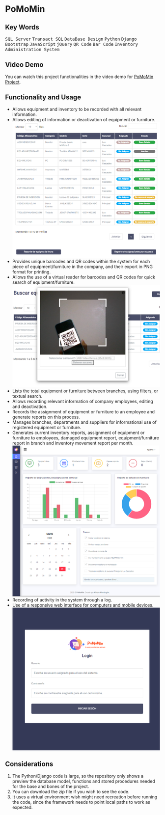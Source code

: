 # PoMoMin
## Key Words
 <kbd>SQL Server</kbd> <kbd>Transact SQL</kbd> <kbd>DataBase Design</kbd> <kbd>Python</kbd> <kbd>Django</kbd> <kbd>Bootstrap</kbd> <kbd>JavaScript</kbd> <kbd>jQuery</kbd> <kbd>QR Code</kbd> <kbd>Bar Code</kbd> <kbd>Inventory Administration System</kbd>
 
 ## Video Demo
You can watch this project functionalities in the video demo for [PoMoMin Project](https://youtu.be/1WyjjNZNAgg).

 ## Functionality and Usage
- Allows equipment and inventory to be recorded with all relevant information.
- Allows editing of information or deactivation of equipment or furniture.
  ![Screenshot of the project.](/Images/7.PNG)
- Provides unique barcodes and QR codes within the system for each piece of equipment/furniture in the company, and their export in PNG format for printing.
- Allows the use of a virtual reader for barcodes and QR codes for quick search of equipment/furniture.
  ![Screenshot of the project.](/Images/3.png)
- Lists the total equipment or furniture between branches, using filters, or textual search.
- Allows recording relevant information of company employees, editing and deactivation.
- Records the assignment of equipment or furniture to an employee and generate reports on this process.
- Manages branches, departments and suppliers for informational use of registered equipment or furniture.
- Generates current inventory reports, assignment of equipment or furniture to employees, damaged equipment report, equipment/furniture report in branch and inventory movement report per month.
  ![Screenshot of the project.](/Images/6.PNG)
- Recording of activity in the system through a log.
- Use of a responsive web interface for computers and mobile devices.
  ![Screenshot of the project.](/Images/1.PNG)

 ## Considerations
1. The Python/Django code is large, so the repository only shows a preview the database model, functions and stored procedures needed for the base and bones of the project.
2. You can download the zip file if you wich to see the code.
3. It uses a virtual environment wish might need recreation before running the code, since the framework needs to point local paths to work as expected.
